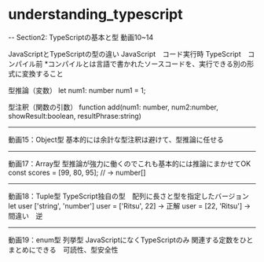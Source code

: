 # understanding_typescript
-- Section2: TypeScriptの基本と型
動画10~14

JavaScriptとTypeScriptの型の違い
JavaScript　コード実行時
TypeScript　コンパイル前
*コンパイルとは言語で書かれたソースコードを、実行できる別の形式に変換すること

型推論（変数）
let num1: number
num1 = 1;

型注釈（関数の引数）
function add(num1: number, num2:number, showResult:boolean, resultPhrase:string)

---
動画15：Object型
基本的には余計な型注釈は避けて、型推論に任せる

---
動画17：Array型
型推論が強力に働くのでこれも基本的には推論にまかせてOK
const scores = [99, 80, 95];        // → number[]

---
動画18：Tuple型
TypeScript独自の型　配列に長さと型を指定したバージョン
let user ['string', 'number']
user = ['Ritsu', 22] -> 正解
user = [22, 'Ritsu'] -> 間違い　逆

---
動画19：enum型
列挙型
JavaScriptになくTypeScriptのみ
関連する定数をひとまとめにできる　可読性、型安全性